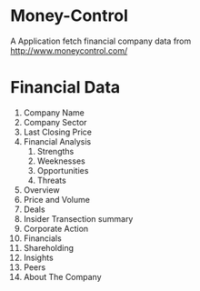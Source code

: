 # Money-Control
A Application fetch financial company data from http://www.moneycontrol.com/

# Financial Data
1. Company Name
2. Company Sector
3. Last Closing Price
4. Financial Analysis
    1. Strengths
    2. Weeknesses
    3. Opportunities
    4. Threats
5. Overview
6. Price and Volume
7. Deals
8. Insider Transection summary
9. Corporate Action
10. Financials
11. Shareholding
12. Insights
13. Peers
14. About The Company